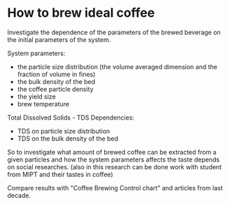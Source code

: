 # How to brew ideal coffee
<!-- (2nd semester research) -->

Investigate the dependence of the parameters of the brewed beverage on the initial parameters of the system.

System parameters:
- the particle size distribution (the volume averaged dimension and the fraction of volume in fines)
- the bulk density of the bed
- the coffee particle density
- the yield size
- brew temperature
<!-- - the diffusion constants of species inside particles -->

Total Dissolved Solids - TDS
Dependencies:
- TDS on particle size distribution
- TDS on the bulk density of the bed

So to investigate what amount of brewed coffee can be extracted from a given particles and how the system parameters affects the taste depends on social researches.
(also in this research can be done work with student from MIPT and their tastes in coffee)

Compare results with "Coffee Brewing Control chart" and articles from last decade.
